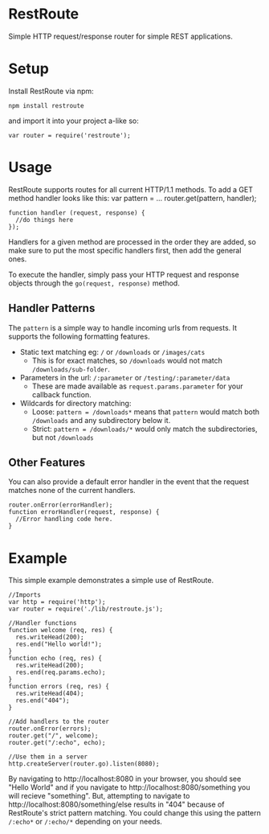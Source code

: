 RestRoute
==============

Simple HTTP request/response router for simple REST applications.

Setup
==============

Install RestRoute via npm:

    npm install restroute

and import it into your project a-like so:

    var router = require('restroute');

Usage
===============

RestRoute supports routes for all current HTTP/1.1 methods. To add a GET method handler looks like this:
    var pattern = ...
    router.get(pattern, handler);
    
    function handler (request, response) {
      //do things here
    });

Handlers for a given method are processed in the order they are added, so make sure to put the most specific handlers first, then add the general ones.

To execute the handler, simply pass your HTTP request and response objects through the `go(request, response)` method.

Handler Patterns
---------------

The `pattern` is a simple way to handle incoming urls from requests. It supports the following formatting features.

 * Static text matching eg: `/` or `/downloads` or `/images/cats`
   * This is for exact matches, so `/downloads` would not match `/downloads/sub-folder`.
 * Parameters in the url: `/:parameter` or `/testing/:parameter/data`
   * These are made available as `request.params.parameter` for your callback function.
 * Wildcards for directory matching:
   * Loose: `pattern = /downloads*` means that `pattern` would match both `/downloads` and any subdirectory below it.
   * Strict: `pattern = /downloads/*` would only match the subdirectories, but not `/downloads`


Other Features
---------------
You can also provide a default error handler in the event that the request matches none of the current handlers.

    router.onError(errorHandler);
    function errorHandler(request, response) {
      //Error handling code here.
    }

Example
===============

This simple example demonstrates a simple use of RestRoute.

    //Imports
    var http = require('http');
    var router = require('./lib/restroute.js');

    //Handler functions
    function welcome (req, res) {
      res.writeHead(200);
      res.end("Hello world!");
    }
    function echo (req, res) {
      res.writeHead(200);
      res.end(req.params.echo);
    }
    function errors (req, res) {
      res.writeHead(404);
      res.end("404");
    }

    //Add handlers to the router
    router.onError(errors);
    router.get("/", welcome);
    router.get("/:echo", echo);

    //Use them in a server
    http.createServer(router.go).listen(8080);

By navigating to http://localhost:8080 in your browser, you should see "Hello World" and if you navigate to http://localhost:8080/something you will recieve "something". But, attempting to navigate to http://localhost:8080/something/else results in "404" because of RestRoute's strict pattern matching. You could change this using the pattern `/:echo*` or `/:echo/*` depending on your needs.
